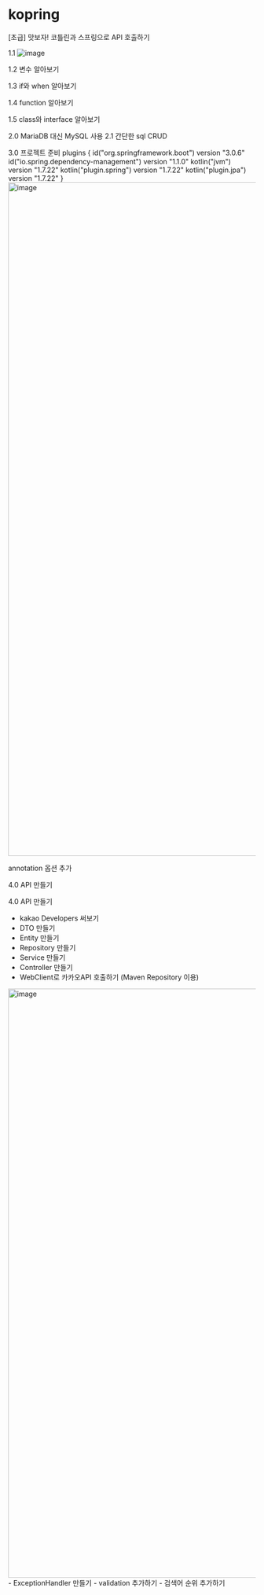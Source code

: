 # kopring
[초급] 맛보자! 코틀린과 스프링으로 API 호출하기


1.1
![image](https://github.com/seunghyun333/kopring/assets/128073991/35a4322a-4b2a-4a29-9720-6e95671b579c)


1.2
변수 알아보기

1.3
if와 when 알아보기

1.4
function 알아보기

1.5
class와 interface 알아보기 



2.0
MariaDB 대신 MySQL 사용
2.1
간단한 sql CRUD

3.0
프로젝트 준비
plugins {
	id("org.springframework.boot") version "3.0.6"
	id("io.spring.dependency-management") version "1.1.0"
	kotlin("jvm") version "1.7.22"
	kotlin("plugin.spring") version "1.7.22"
	kotlin("plugin.jpa") version "1.7.22"
}
<img width="1371" alt="image" src="https://github.com/seunghyun333/kopring/assets/128073991/06936de0-db99-42f5-b8f3-3dd5766a284a">

annotation 옵션 추가 



4.0 
API 만들기 


4.0 
API 만들기
- kakao Developers 써보기
- DTO 만들기
- Entity 만들기
- Repository 만들기
- Service 만들기
- Controller 만들기 
- WebClient로 카카오API 호출하기  (Maven Repository 이용)
<img width="1199" alt="image" src="https://github.com/seunghyun333/kopring/assets/128073991/01c79882-57c2-48c0-9246-9eb965b3535e">
- ExceptionHandler 만들기
- validation 추가하기
- 검색어 순위 추가하기
